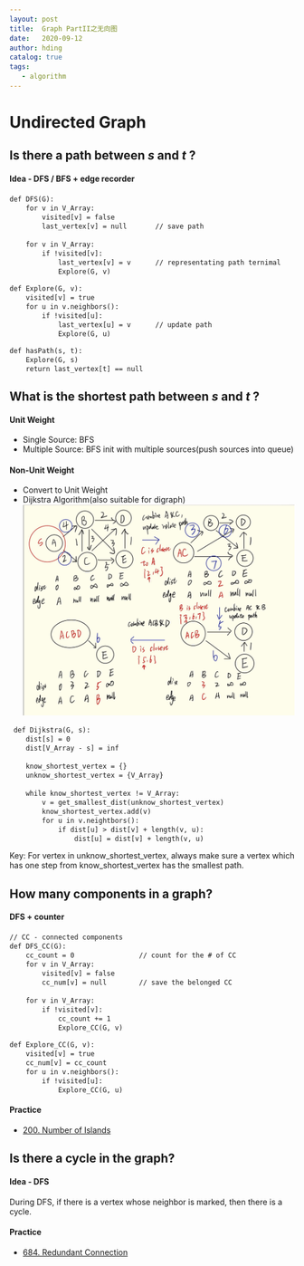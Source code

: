 ```yaml
---
layout: post
title:  Graph PartII之无向图
date:   2020-09-12
author: hding
catalog: true
tags:
   - algorithm
---
```

# Undirected Graph

## Is there a path between *s* and *t* ?
#### Idea - DFS / BFS + edge recorder
```
def DFS(G):
	for v in V_Array:
		visited[v] = false			
		last_vertex[v] = null		// save path

	for v in V_Array:
		if !visited[v]:
			last_vertex[v] = v      // representating path ternimal
			Explore(G, v)
```
```
def Explore(G, v):
	visited[v] = true
	for u in v.neighbors():
		if !visited[u]:
			last_vertex[u] = v   	// update path
			Explore(G, u)
```
```
def hasPath(s, t):
	Explore(G, s)
	return last_vertex[t] == null
```



## What is the shortest path between *s* and *t* ?
#### Unit Weight
 - Single Source: BFS
 - Multiple Source: BFS init with multiple sources(push sources into queue)

#### Non-Unit Weight
 - Convert to Unit Weight
 - Dijkstra Algorithm(also suitable for digraph)
 	![Dijkstra Demo](/img/Algorithm/DijkstraDemo.jpeg)  

```
 def Dijkstra(G, s):
 	dist[s] = 0
 	dist[V_Array - s] = inf

 	know_shortest_vertex = {}
 	unknow_shortest_vertex = {V_Array}

 	while know_shortest_vertex != V_Array:
 		v = get_smallest_dist(unknow_shortest_vertex)
 		know_shortest_vertex.add(v)
 		for u in v.neightbors():
 			if dist[u] > dist[v] + length(v, u):
 				dist[u] = dist[v] + length(v, u)
```
Key: For vertex in unknow_shortest_vertex, always make sure a vertex which has one step from know_shortest_vertex has the smallest path.



## How many components in a graph?
#### DFS + counter
```
// CC - connected components
def DFS_CC(G): 
	cc_count = 0				// count for the # of CC
	for v in V_Array:
		visited[v] = false
		cc_num[v] = null		// save the belonged CC

	for v in V_Array:
		if !visited[v]:
			cc_count += 1
			Explore_CC(G, v)
```
```
def Explore_CC(G, v):
	visited[v] = true
	cc_num[v] = cc_count
	for u in v.neighbors():
		if !visited[u]:
			Explore_CC(G, u)
```
#### Practice
- [200. Number of Islands](https://leetcode.com/problems/number-of-islands/)



## Is there a cycle in the graph?
#### Idea - DFS
During DFS, if there is a vertex whose neighbor is marked, then there is a cycle.
#### Practice
- [684. Redundant Connection](https://leetcode.com/problems/redundant-connection/)